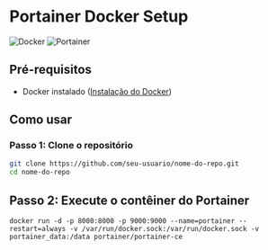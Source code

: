 # Portainer Docker Setup

![Docker](https://img.shields.io/badge/Docker-✔-blue)
![Portainer](https://img.shields.io/badge/Portainer-CE-green)

## Pré-requisitos
- Docker instalado ([Instalação do Docker](https://docs.docker.com/get-docker/))

## Como usar

### Passo 1: Clone o repositório
```bash
git clone https://github.com/seu-usuario/nome-do-repo.git
cd nome-do-repo
```
## Passo 2: Execute o contêiner do Portainer
```
docker run -d -p 8000:8000 -p 9000:9000 --name=portainer --restart=always -v /var/run/docker.sock:/var/run/docker.sock -v portainer_data:/data portainer/portainer-ce
```

